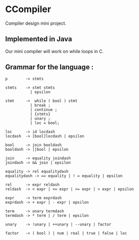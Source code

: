 # CCompiler
Compiler design mini project.

## Implemented in Java
Our mini compiler will work on while loops in C.

## Grammar for the language :
```
p        -> stmts

stmts    -> stmt stmts
           | epsilon

stmt     ->  while ( bool ) stmt
           | break ;
           | continue ;
           | {stmts}
           | unary ;
           | loc = bool;
 
loc      -> id locdash
locdash  -> [bool]locdash | epsilon

bool     -> join booldash
booldash -> ||bool | epsilon

join     -> equality joindash
joindash -> && join | epsilon

equality -> rel equalitydash
equalitydash -> == equality | ! = equality | epsilon

rel      -> expr reldash
reldash  -> < expr | <= expr | >= expr | > expr | epsilon

expr     -> term exprdash
exprdash -> + expr | - expr | epsilon

term     -> unary termdash
termdash -> * term | / term | epsilon

unary    -> !unary | ++unary | --unary | factor

factor   -> ( bool ) | num | real | true | false | loc
```
